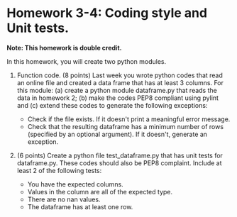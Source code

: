 # Homework 3-4: Coding style and Unit tests.

**Note: This homework is double credit.**

In this homework, you will create two python modules.

1. Function code. (8 points) Last week you wrote python codes that read an online file and created a data frame that has at least 3 columns. For this module: (a) create a python module dataframe.py that reads the data in homework 2; (b) make the codes PEP8 compliant using pylint and (c) extend these codes to generate the following exceptions:

   - Check if the file exists. If it doesn't print a meaningful error message.
   - Check that the resulting dataframe has a minimum number of rows (specified by an optional argument). If it doesn't, generate an exception.

1. (6 points) Create a python file test_dataframe.py that has unit tests for dataframe.py. These codes should also be PEP8 complaint. Include at least 2 of the following tests:

   - You have the expected columns.
   - Values in the column are all of the expected type.
   - There are no nan values.
   - The dataframe has at least one row.
